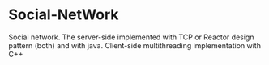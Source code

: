 # Social-NetWork
Social network. The server-side implemented with TCP or Reactor design pattern (both) and with java. Client-side multithreading implementation with C++
